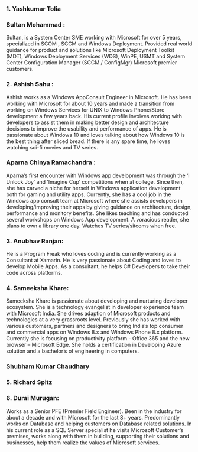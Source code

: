 ### 1. Yashkumar Tolia
### Sultan Mohammad :
Sultan, is a System Center SME working with Microsoft for over 5 years, specialized in SCOM , SCCM and Windows Deployment. Provided real world guidance for product and solutions like Microsoft Deployment Toolkit (MDT), Windows Deployment Services (WDS), WinPE, USMT and System Center Configuration Manager (SCCM / ConfigMgr) Microsoft premier customers.

### 2. Ashish Sahu : 
Ashish works as a Windows AppConsult Engineer in Microsoft. He has been working with Microsoft for about 10 years and made a transition from working on Windows Services for UNIX to Windows Phone/Store development a few years back. His current profile involves working with developers to assist them in making better design and architecture decisions to improve the usability and performance of apps. He is passionate about Windows 10 and loves talking about how Windows 10 is the best thing after sliced bread. If there is any spare time, he loves watching sci-fi movies and TV series.

### Aparna Chinya Ramachandra : 
  Aparna’s first encounter with Windows app development was through the ‘I Unlock Joy’ and ‘Imagine Cup’ competitions when at college. Since then, she has carved a niche for herself in Windows application development both for gaming and utility apps. Currently, she has a cool job in the Windows app consult team at Microsoft where she assists developers in developing/improving their apps by giving guidance on architecture, design, performance and monitory benefits. She likes teaching and has conducted several workshops on Windows App development. A voracious reader, she plans to own a library one day. Watches TV series/sitcoms when free.

### 3. Anubhav Ranjan: 
He is a Program Freak who loves coding and is currently working as a Consultant at Xamarin. He is very passionate about Coding and loves to develop Mobile Apps. As a consultant, he helps C# Developers to take their code across platforms. 

### 4. Sameeksha Khare: 
Sameeksha Khare is passionate about developing and nurturing developer ecosystem. She is a technology evangelist in developer experience team with Microsoft India. She drives adaption of Microsoft products and technologies at a very grassroots level. Previously she has worked with various customers, partners and designers to bring India’s top consumer and commercial apps on Windows 8.x and Windows Phone 8.x platform. Currently she is focusing on productivity platform - Office 365 and the new browser – Microsoft Edge. She holds a certification in Developing Azure solution and a bachelor’s of engineering in computers. 
### Shubham Kumar Chaudhary

### 5. Richard Spitz

### 6. Durai Murugan:
Works as a Senior PFE (Premier Field Engineer). Been in the industry for about a decade and with Microsoft for the last 8+ years. Predominantly works on Database and helping customers on Database related solutions. In his current role as a SQL Server specialist he visits Microsoft Customer’s premises, works along with them in building, supporting their solutions and businesses, help them realize the values of Microsoft services.
